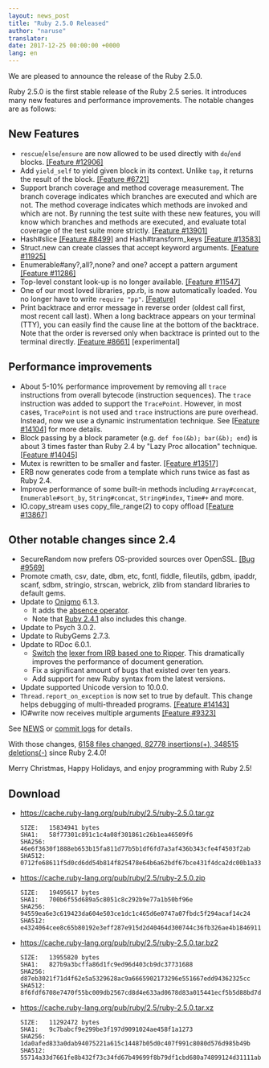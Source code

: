 ```yaml
---
layout: news_post
title: "Ruby 2.5.0 Released"
author: "naruse"
translator:
date: 2017-12-25 00:00:00 +0000
lang: en
---
```


We are pleased to announce the release of the Ruby 2.5.0.

Ruby 2.5.0 is the first stable release of the Ruby 2.5 series. It introduces many new features and performance improvements. The notable changes are as follows:

## New Features
- `rescue`/`else`/`ensure` are now allowed to be used directly with `do`/`end` blocks. [&#x5b;Feature #12906&#x5d;](https://bugs.ruby-lang.org/issues/12906)
- Add `yield_self` to yield given block in its context. Unlike `tap`, it returns the result of the block. [&#x5b;Feature #6721&#x5d;](https://bugs.ruby-lang.org/issues/6721)
- Support branch coverage and method coverage measurement.
  The branch coverage indicates which branches are executed and which are not. The method coverage indicates which methods are invoked and which are not. By running the test suite with these new features, you will know which branches and methods are executed, and evaluate total coverage of the test suite more strictly. [&#x5b;Feature #13901&#x5d;](https://bugs.ruby-lang.org/issues/13901)
- Hash#slice [&#x5b;Feature #8499&#x5d;](https://bugs.ruby-lang.org/issues/8499) and Hash#transform_keys [&#x5b;Feature #13583&#x5d;](https://bugs.ruby-lang.org/issues/13583)
- Struct.new can create classes that accept keyword arguments. [&#x5b;Feature #11925&#x5d;](https://bugs.ruby-lang.org/issues/11925)
- Enumerable#any?,all?,none? and one? accept a pattern argument [&#x5b;Feature #11286&#x5d;](https://bugs.ruby-lang.org/issues/11286)
- Top-level constant look-up is no longer available. [&#x5b;Feature #11547&#x5d;](https://bugs.ruby-lang.org/issues/11547)
- One of our most loved libraries, pp.rb, is now automatically loaded.  You no longer have to write `require "pp"`. [&#x5b;Feature&#x5d;](https://bugs.ruby-lang.org/issues/14123)
- Print backtrace and error message in reverse order (oldest call first, most recent call last). When a long backtrace appears on your terminal (TTY), you can easily find the cause line at the bottom of the backtrace. Note that the order is reversed only when backtrace is printed out to the terminal directly. [&#x5b;Feature #8661&#x5d;](https://bugs.ruby-lang.org/issues/8661) [experimental]
## Performance improvements
- About 5-10% performance improvement by removing all `trace` instructions from overall bytecode (instruction sequences).
  The `trace` instruction was added to support the `TracePoint`. However, in most cases, `TracePoint` is not used and `trace` instructions are pure overhead. Instead, now we use a dynamic instrumentation technique. See [&#x5b;Feature #14104&#x5d;](https://bugs.ruby-lang.org/issues/14104) for more details.
- Block passing by a block parameter (e.g. `def foo(&b); bar(&b); end`) is about 3 times faster than Ruby 2.4 by "Lazy Proc allocation" technique. [&#x5b;Feature #14045&#x5d;](https://bugs.ruby-lang.org/issues/14045)
- Mutex is rewritten to be smaller and faster. [&#x5b;Feature #13517&#x5d;](https://bugs.ruby-lang.org/issues/13517)
- ERB now generates code from a template which runs twice as fast as Ruby 2.4.
- Improve performance of some built-in methods including `Array#concat`, `Enumerable#sort_by`, `String#concat`, `String#index`, `Time#+` and more.
- IO.copy_stream uses copy_file_range(2) to copy offload [&#x5b;Feature #13867&#x5d;](https://bugs.ruby-lang.org/issues/13867)

## Other notable changes since 2.4
- SecureRandom now prefers OS-provided sources over OpenSSL. [&#x5b;Bug #9569&#x5d;](https://bugs.ruby-lang.org/issues/9569)
- Promote cmath, csv, date, dbm, etc, fcntl, fiddle, fileutils, gdbm, ipaddr, scanf, sdbm, stringio, strscan, webrick, zlib from standard libraries to default gems.
- Update to [Onigmo](https://github.com/k-takata/Onigmo/) 6.1.3.
  - It adds the [absence operator](https://github.com/k-takata/Onigmo/issues/87).
  - Note that [Ruby 2.4.1](https://www.ruby-lang.org/en/news/2017/03/22/ruby-2-4-1-released/) also includes this change.
- Update to Psych 3.0.2.
- Update to RubyGems 2.7.3.
- Update to RDoc 6.0.1.
  - [Switch](https://github.com/ruby/rdoc/pull/512) [](https://github.com/ruby/rdoc/pull/512)[the](https://github.com/ruby/rdoc/pull/512) [lexer from IRB based one to Ripper](https://github.com/ruby/rdoc/pull/512). This dramatically improves the performance of document generation.
  - Fix a significant amount of bugs that existed over ten years.
  - Add support for new Ruby syntax from the latest versions.
- Update supported Unicode version to 10.0.0.
- `Thread.report_on_exception` is now set to true by default. This change helps debugging of multi-threaded programs. [&#x5b;Feature #14143&#x5d;](https://bugs.ruby-lang.org/issues/14143)
- IO#write now receives multiple arguments [&#x5b;Feature #9323&#x5d;](https://bugs.ruby-lang.org/issues/9323)

See [NEWS](https://github.com/ruby/ruby/blob/v2_5_0/NEWS) or [commit logs](https://github.com/ruby/ruby/compare/v2_4_0...v2_5_0) for details.

With those changes,
[6158 files changed, 82778 insertions(+), 348515 deletions(-)](https://github.com/ruby/ruby/compare/v2_4_0...v2_5_0)
since Ruby 2.4.0!

Merry Christmas, Happy Holidays, and enjoy programming with Ruby 2.5!

## Download

* <https://cache.ruby-lang.org/pub/ruby/2.5/ruby-2.5.0.tar.gz>

      SIZE:   15834941 bytes
      SHA1:   58f77301c891c1c4a08f301861c26b1ea46509f6
      SHA256: 46e6f3630f1888eb653b15fa811d77b5b1df6fd7a3af436b343cfe4f4503f2ab
      SHA512: 0712fe68611f5d0cd6dd54b814f825478e64b6a62bdf67bce431f4dca2dc00b1a33f77bebfbcd0a151118a1152554ab457decde435b424aa1f004bc0aa40580d

* <https://cache.ruby-lang.org/pub/ruby/2.5/ruby-2.5.0.zip>

      SIZE:   19495617 bytes
      SHA1:   700b6f55d689a5c8051c8c292b9e77a1b50bf96e
      SHA256: 94559ea6e3c619423da604e503ce1dc1c465d6e0747a07fbdc5f294acaf14c24
      SHA512: e4324064cee8c65b80192e3eff287e915d2d40464d300744c36fb326ae4b1846911400a99d4332192d8a217009d3a5209b43eb5e8bc0b739035bef89cc493e84

* <https://cache.ruby-lang.org/pub/ruby/2.5/ruby-2.5.0.tar.bz2>

      SIZE:   13955820 bytes
      SHA1:   827b9a3bcffa86d1fc9ed96d403cb9dc37731688
      SHA256: d87eb3021f71d4f62e5a5329628ac9a6665902173296e551667edd94362325cc
      SHA512: 8f6fdf6708e7470f55bc009db2567cd8d4e633ad0678d83a015441ecf5b5d88bd7da8fb8533a42157ff83b74d00b6dc617d39bbb17fc2c6c12287a1d8eaa0f2c

* <https://cache.ruby-lang.org/pub/ruby/2.5/ruby-2.5.0.tar.xz>

      SIZE:   11292472 bytes
      SHA1:   9c7babcf9e299be3f197d9091024ae458f1a1273
      SHA256: 1da0afed833a0dab94075221a615c14487b05d0c407f991c8080d576d985b49b
      SHA512: 55714a33d7661fe8b432f73c34fd67b49699f8b79df1cbd680a74899124d31111ab0f444677672aac1ba725820182940d485efb2db0bf2bc96737c5d40c54578
